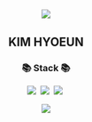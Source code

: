 <h1 align="center">
  <img src="https://capsule-render.vercel.app/api?type=waving&color=auto&height=200&section=header&text=Hello!%20👋&fontSize=50&animation=twinkling"/>
</h1>
<h2 align="center">KIM HYOEUN</h2>

<h3 align="center">📚 Stack 📚</h3>
<p align="center">
  <img src="https://img.shields.io/badge/C-00599C?style=flat&logo=c&logoColor=white"/></a>&nbsp 
  <img src="https://img.shields.io/badge/C%2B%2B-00599C?style=flat&logo=c%2B%2B&logoColor=white"/></a>&nbsp
  <img src="https://img.shields.io/badge/Java-007396.svg?style=flat&logo=Java&logoColor=white"/></a>&nbsp
</p>
<p align="center">
  <img src="https://github-readme-stats.vercel.app/api/top-langs/?username=hyonisera&layout=compact"/>
</p>
<!--
**hyonisera/hyonisera** is a ✨ _special_ ✨ repository because its `README.md` (this file) appears on your GitHub profile.

Here are some ideas to get you started:

- 🔭 I’m currently working on ...
- 🌱 I’m currently learning ...
- 👯 I’m looking to collaborate on ...
- 🤔 I’m looking for help with ...
- 💬 Ask me about ...
- 📫 How to reach me: ...
- 😄 Pronouns: ...
- ⚡ Fun fact: ...
-->
